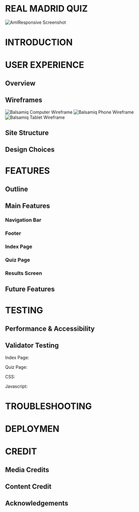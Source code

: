 # **REAL MADRID QUIZ**

![AmIResponsive Screenshot](assets/readme_images/full_site_amiresponsive_2.png)

# INTRODUCTION


# USER EXPERIENCE

## Overview

## Wireframes

![Balsamiq Computer Wireframe](assets/readme_images/computer_view.png)
![Balsamiq Phone Wireframe](assets/readme_images/phone_view.png)
![Balsamiq Tablet Wireframe](assets/readme_images/tablet_view.png)

## Site Structure

## Design Choices


# FEATURES

## Outline

## Main Features

### Navigation Bar

### Footer

### Index Page

### Quiz Page

### Results Screen

## Future Features


# TESTING

## Performance & Accessibility

## Validator Testing

Index Page:

Quiz Page:

CSS:

Javascript:


# TROUBLESHOOTING


# DEPLOYMEN


# CREDIT

## Media Credits

## Content Credit

## Acknowledgements